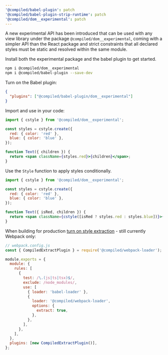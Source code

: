 ```yaml
---
'@compiled/babel-plugin': patch
'@compiled/babel-plugin-strip-runtime': patch
'@compiled/dom__experimental': patch
---
```


A new experimental API has been introduced that can be used with any view library under the package `@compiled/dom__experimental`, coming with a simpler API than the React package and strict constraints that all declared styles must be static and resolved within the same module.

Install both the experimental package and the babel plugin to get started.

```sh
npm i @compiled/dom__experimental
npm i @compiled/babel-plugin --save-dev
```

Turn on the Babel plugin:

```json
{
  "plugins": ["@compiled/babel-plugin/dom__experimental"]
}
```

Import and use in your code:

```jsx
import { cstyle } from '@compiled/dom__experimental';

const styles = cstyle.create({
  red: { color: 'red' },
  blue: { color: 'blue' },
});

function Text({ children }) {
  return <span className={styles.red}>{children}</span>;
}
```

Use the `Style` function to apply styles conditionally.

```jsx
import { cstyle } from '@compiled/dom__experimental';

const styles = cstyle.create({
  red: { color: 'red' },
  blue: { color: 'blue' },
});

function Text({ isRed, children }) {
  return <span className={cstyle([isRed ? styles.red : styles.blue])}>{children}</span>;
}
```

When building for production [turn on style extraction](https://compiledcssinjs.com/docs/css-extraction-webpack) - still currently Webpack only:

```js
// webpack.config.js
const { CompiledExtractPlugin } = require('@compiled/webpack-loader');

module.exports = {
  module: {
    rules: [
      {
        test: /\.(js|ts|tsx)$/,
        exclude: /node_modules/,
        use: [
          { loader: 'babel-loader' },
          {
            loader: '@compiled/webpack-loader',
            options: {
              extract: true,
            },
          },
        ],
      },
    ],
  },
  plugins: [new CompiledExtractPlugin()],
};
```
